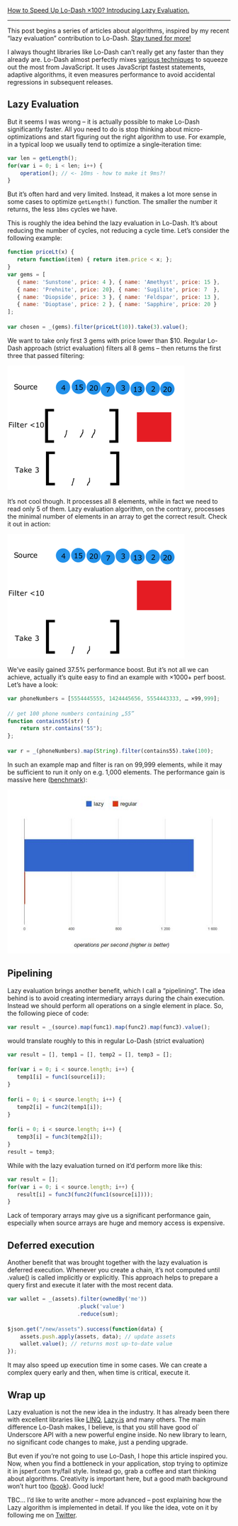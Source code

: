 
[How to Speed Up Lo-Dash ×100? Introducing Lazy Evaluation.](http://filimanjaro.com/blog/2014/introducing-lazy-evaluation/)

-------------

This post begins a series of articles about algorithms, inspired by my recent “lazy evaluation” contribution to Lo-Dash. [Stay tuned for more!](http://twitter.com/filip_zawada)

I always thought libraries like Lo-Dash can’t really get any faster than they already are. Lo-Dash almost perfectly mixes [various techniques](https://www.youtube.com/watch?v=NthmeLEhDDM) to squeeze out the most from JavaScript. It uses JavaScript fastest statements, adaptive algorithms, it even measures performance to avoid accidental regressions in subsequent releases.

## Lazy Evaluation

But it seems I was wrong – it is actually possible to make Lo-Dash significantly faster. All you need to do is stop thinking about micro-optimizations and start figuring out the right algorithm to use. For example, in a typical loop we usually tend to optimize a single‑iteration time:

```javascript
var len = getLength();
for(var i = 0; i < len; i++) {
    operation(); // <- 10ms - how to make it 9ms?!
}
```

But it’s often hard and very limited. Instead, it makes a lot more sense in some cases to optimize `getLength()` function. The smaller the number it returns, the less `10ms` cycles we have.

This is roughly the idea behind the lazy evaluation in Lo-Dash. It’s about reducing the number of cycles, not reducing a cycle time. Let’s consider the following example:

```javascript
function priceLt(x) {
   return function(item) { return item.price < x; };
}
var gems = [
   { name: 'Sunstone', price: 4 }, { name: 'Amethyst', price: 15 },
   { name: 'Prehnite', price: 20}, { name: 'Sugilite', price: 7  },
   { name: 'Diopside', price: 3 }, { name: 'Feldspar', price: 13 },
   { name: 'Dioptase', price: 2 }, { name: 'Sapphire', price: 20 }
];

var chosen = _(gems).filter(priceLt(10)).take(3).value();
```

We want to take only first 3 gems with price lower than $10. Regular Lo-Dash approach (strict evaluation) filters all 8 gems – then returns the first three that passed filtering:

![Lodash naïve approach](/assets/images/lodash-naive.gif)

It’s not cool though. It processes all 8 elements, while in fact we need to read only 5 of them. Lazy evaluation algorithm, on the contrary, processes the minimal number of elements in an array to get the correct result. Check it out in action:

![Lo-Dash regular approach](/assets/images/grafika.gif)

We’ve easily gained 37.5% performance boost. But it’s not all we can achieve, actually it’s quite easy to find an example with ×1000+ perf boost. Let’s have a look:

```javascript
var phoneNumbers = [5554445555, 1424445656, 5554443333, … ×99,999];

// get 100 phone numbers containing „55”
function contains55(str) {
    return str.contains("55"); 
};

var r = _(phoneNumbers).map(String).filter(contains55).take(100);
```

In such an example map and filter is ran on 99,999 elements, while it may be sufficient to run it only on e.g. 1,000 elements. The performance gain is massive here ([benchmark](http://jsperf.com/lazy-demo)):

![benchmark](/assets/images/benchmark.jpg)

## Pipelining

Lazy evaluation brings another benefit, which I call a “pipelining”. The idea behind is to avoid creating intermediary arrays during the chain execution. Instead we should perform all operations on a single element in place. So, the following piece of code:

```javascript
var result = _(source).map(func1).map(func2).map(func3).value();
```

would translate roughly to this in regular Lo-Dash (strict evaluation)

```javascript
var result = [], temp1 = [], temp2 = [], temp3 = [];

for(var i = 0; i < source.length; i++) {
   temp1[i] = func1(source[i]);
}

for(i = 0; i < source.length; i++) {
   temp2[i] = func2(temp1[i]);
}

for(i = 0; i < source.length; i++) {
   temp3[i] = func3(temp2[i]);
}
result = temp3;
```

While with the lazy evaluation turned on it’d perform more like this:

```javascript
var result = [];
for(var i = 0; i < source.length; i++) {
   result[i] = func3(func2(func1(source[i])));
}
```

Lack of temporary arrays may give us a significant performance gain, especially when source arrays are huge and memory access is expensive.

## Deferred execution

Another benefit that was brought together with the lazy evaluation is deferred execution. Whenever you create a chain, it’s not computed until .value() is called implicitly or explicitly. This approach helps to prepare a query first and execute it later with the most recent data.

```javascript
var wallet = _(assets).filter(ownedBy('me'))
                      .pluck('value')
                      .reduce(sum);

$json.get("/new/assets").success(function(data) {
    assets.push.apply(assets, data); // update assets
    wallet.value(); // returns most up-to-date value
});
```

It may also speed up execution time in some cases. We can create a complex query early and then, when time is critical, execute it.

## Wrap up

Lazy evaluation is not the new idea in the industry. It has already been there with excellent libraries like [LINQ](http://en.wikipedia.org/wiki/Language_Integrated_Query), [Lazy.js](http://danieltao.com/lazy.js/) and many others. The main difference Lo-Dash makes, I believe, is that you still have good ol` Underscore API with a new powerful engine inside. No new library to learn, no significant code changes to make, just a pending upgrade.

But even if you’re not going to use Lo-Dash, I hope this article inspired you. Now, when you find a bottleneck in your application, stop trying to optimize it in jsperf.com try/fail style. Instead go, grab a coffee and start thinking about algorithms. Creativity is important here, but a good math background won’t hurt too ([book](http://mitpress.mit.edu/books/introduction-algorithms)). Good luck!

TBC… I’d like to write another – more advanced – post explaining how the Lazy algorithm is implemented in detail. If you like the idea, vote on it by following me on [Twitter](http://twitter.com/filip_zawada).